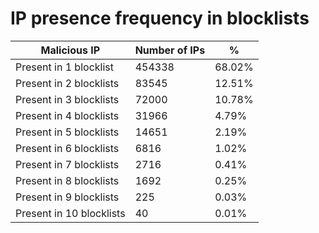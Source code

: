 # IP presence frequency in blocklists
| Malicious IP | Number of IPs | % |
|----|----|----|
| Present in 1 blocklist | 454338 | 68.02% |
| Present in 2 blocklists | 83545 | 12.51% |
| Present in 3 blocklists | 72000 | 10.78% |
| Present in 4 blocklists | 31966 | 4.79% |
| Present in 5 blocklists | 14651 | 2.19% |
| Present in 6 blocklists | 6816 | 1.02% |
| Present in 7 blocklists | 2716 | 0.41% |
| Present in 8 blocklists | 1692 | 0.25% |
| Present in 9 blocklists | 225 | 0.03% |
| Present in 10 blocklists | 40 | 0.01% |
